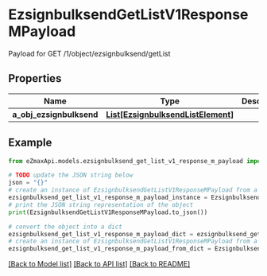 # EzsignbulksendGetListV1ResponseMPayload

Payload for GET /1/object/ezsignbulksend/getList

## Properties

Name | Type | Description | Notes
------------ | ------------- | ------------- | -------------
**a_obj_ezsignbulksend** | [**List[EzsignbulksendListElement]**](EzsignbulksendListElement.md) |  | 

## Example

```python
from eZmaxApi.models.ezsignbulksend_get_list_v1_response_m_payload import EzsignbulksendGetListV1ResponseMPayload

# TODO update the JSON string below
json = "{}"
# create an instance of EzsignbulksendGetListV1ResponseMPayload from a JSON string
ezsignbulksend_get_list_v1_response_m_payload_instance = EzsignbulksendGetListV1ResponseMPayload.from_json(json)
# print the JSON string representation of the object
print(EzsignbulksendGetListV1ResponseMPayload.to_json())

# convert the object into a dict
ezsignbulksend_get_list_v1_response_m_payload_dict = ezsignbulksend_get_list_v1_response_m_payload_instance.to_dict()
# create an instance of EzsignbulksendGetListV1ResponseMPayload from a dict
ezsignbulksend_get_list_v1_response_m_payload_from_dict = EzsignbulksendGetListV1ResponseMPayload.from_dict(ezsignbulksend_get_list_v1_response_m_payload_dict)
```
[[Back to Model list]](../README.md#documentation-for-models) [[Back to API list]](../README.md#documentation-for-api-endpoints) [[Back to README]](../README.md)


